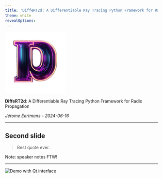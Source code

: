 ```yaml
---
title: 'DiffeRT2d: A Differentiable Ray Tracing Python Framework for Radio Propagation'
theme: white
revealOptions:
---
```


<img alt="DiffeRT2d's logo" src="logo.png" width="200">

**DiffeRT2d**: A Differentiable Ray Tracing Python Framework for Radio Propagation

*Jérome Eertmans - 2024-06-16*

---

## Second slide

> Best quote ever.

Note: speaker notes FTW!


---

<img alt="Demo with Qt interface" src="demo.gif" width="600">
